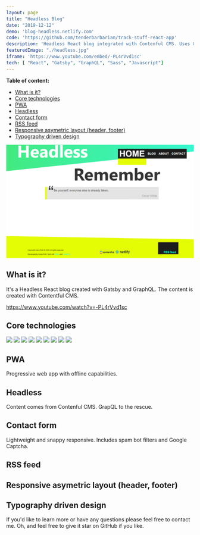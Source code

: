 ```yaml
---
layout: page
title: "Headless Blog"
date: "2019-12-12"
demo: 'blog-headless.netlify.com'
code: 'https://github.com/tenderbarbarian/track-stuff-react-app'
description: 'Headless React blog integrated with Contenful CMS. Uses Gatsby and GraphQL, deployed with Netlify'
featuredImage: "./headless.jpg"
iframe: 'https://www.youtube.com/embed/-PL4rVvd1sc'
tech: [ "React", "Gatsby", "GraphQL", "Sass", "Javascript"]
---
```


<!-- <details>
<summary>Click to expand</summary>

- [What is it?](#What-is-it)
- [Core technologies](#Core-technologies)
- [PWA](#PWA)

</details> -->
__Table of content:__
<!-- TOC -->

- [What is it?](#what-is-it)
- [Core technologies](#core-technologies)
- [PWA](#pwa)
- [Headless](#headless)
- [Contact form](#contact-form)
- [RSS feed](#rss-feed)
- [Responsive asymetric layout (header, footer)](#responsive-asymetric-layout-header-footer)
- [Typography driven design](#typography-driven-design)

<!-- /TOC -->

<!-- https://youtu.be/dQw4w9WgXcQ -->
![Headless bog](./headless.jpg)

## What is it?

It's a Headless React blog created with Gatsby and GraphQL. The content is created with Contentful CMS. 

https://www.youtube.com/watch?v=-PL4rVvd1sc

## Core technologies

<p>
    <img src="https://img.shields.io/badge/library-React-blue?style=flat&logo=react" />
    <img src="https://img.shields.io/badge/framework-Gatsby-purple?style=flat&logo=gatsby" />
    <img src="https://img.shields.io/badge/CMS-Contentful-yellow?style=flat&logo=Contentful" />
    <img src="https://img.shields.io/badge/styling-Sass-pink?style=flat&logo=Sass" />
    <img src="https://img.shields.io/badge/backend-GraphQL-navy?style=flat" />
    <img src="https://img.shields.io/badge/module--bundler-Webpack-lightblue?style=flat&logo=webpack" />
    <img src="https://img.shields.io/badge/package--manager-Npm-darkred?style=flat&logo=npm" />
    <img src="https://img.shields.io/badge/deployment-Netlify-aqua?style=flat&logo=Netlify" />
    <img src="https://img.shields.io/badge/versioning-Git-red?style=flat&logo=Git" />
</p>


## PWA

Progressive web app with offline capabilities.

## Headless

Content comes from Contenful CMS. GrapQL to the rescue.

## Contact form

Lightweight and snappy responsive. Includes spam bot filters and Google Captcha.

## RSS feed

## Responsive asymetric layout (header, footer)

## Typography driven design


If you'd like to learn more or have any questions please feel free to contact me.
Oh, and feel free to give it star on GitHub if you like.
